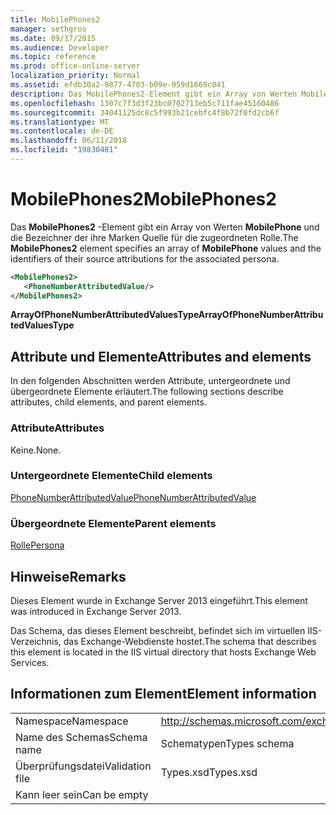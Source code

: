 ```yaml
---
title: MobilePhones2
manager: sethgros
ms.date: 09/17/2015
ms.audience: Developer
ms.topic: reference
ms.prod: office-online-server
localization_priority: Normal
ms.assetid: efdb30a2-9877-4703-b09e-059d1669c041
description: Das MobilePhones2-Element gibt ein Array von Werten MobilePhone und die Bezeichner der ihre Marken Quelle für die zugeordneten Rolle.
ms.openlocfilehash: 1307c7f3d3f23bc0702713eb5c711fae45160486
ms.sourcegitcommit: 34041125dc8c5f993b21cebfc4f8b72f0fd2cb6f
ms.translationtype: MT
ms.contentlocale: de-DE
ms.lasthandoff: 06/11/2018
ms.locfileid: "19830481"
---
```

# <a name="mobilephones2"></a><span data-ttu-id="86680-103">MobilePhones2</span><span class="sxs-lookup"><span data-stu-id="86680-103">MobilePhones2</span></span>

<span data-ttu-id="86680-104">Das **MobilePhones2** -Element gibt ein Array von Werten **MobilePhone** und die Bezeichner der ihre Marken Quelle für die zugeordneten Rolle.</span><span class="sxs-lookup"><span data-stu-id="86680-104">The **MobilePhones2** element specifies an array of **MobilePhone** values and the identifiers of their source attributions for the associated persona.</span></span> 
  
```XML
<MobilePhones2>
   <PhoneNumberAttributedValue/>
</MobilePhones2>
```

 <span data-ttu-id="86680-105">**ArrayOfPhoneNumberAttributedValuesType**</span><span class="sxs-lookup"><span data-stu-id="86680-105">**ArrayOfPhoneNumberAttributedValuesType**</span></span>
## <a name="attributes-and-elements"></a><span data-ttu-id="86680-106">Attribute und Elemente</span><span class="sxs-lookup"><span data-stu-id="86680-106">Attributes and elements</span></span>

<span data-ttu-id="86680-107">In den folgenden Abschnitten werden Attribute, untergeordnete und übergeordnete Elemente erläutert.</span><span class="sxs-lookup"><span data-stu-id="86680-107">The following sections describe attributes, child elements, and parent elements.</span></span>
  
### <a name="attributes"></a><span data-ttu-id="86680-108">Attribute</span><span class="sxs-lookup"><span data-stu-id="86680-108">Attributes</span></span>

<span data-ttu-id="86680-109">Keine.</span><span class="sxs-lookup"><span data-stu-id="86680-109">None.</span></span>
  
### <a name="child-elements"></a><span data-ttu-id="86680-110">Untergeordnete Elemente</span><span class="sxs-lookup"><span data-stu-id="86680-110">Child elements</span></span>

[<span data-ttu-id="86680-111">PhoneNumberAttributedValue</span><span class="sxs-lookup"><span data-stu-id="86680-111">PhoneNumberAttributedValue</span></span>](phonenumberattributedvalue.md)
  
### <a name="parent-elements"></a><span data-ttu-id="86680-112">Übergeordnete Elemente</span><span class="sxs-lookup"><span data-stu-id="86680-112">Parent elements</span></span>

[<span data-ttu-id="86680-113">Rolle</span><span class="sxs-lookup"><span data-stu-id="86680-113">Persona</span></span>](persona.md)
  
## <a name="remarks"></a><span data-ttu-id="86680-114">Hinweise</span><span class="sxs-lookup"><span data-stu-id="86680-114">Remarks</span></span>

<span data-ttu-id="86680-115">Dieses Element wurde in Exchange Server 2013 eingeführt.</span><span class="sxs-lookup"><span data-stu-id="86680-115">This element was introduced in Exchange Server 2013.</span></span>
  
<span data-ttu-id="86680-116">Das Schema, das dieses Element beschreibt, befindet sich im virtuellen IIS-Verzeichnis, das Exchange-Webdienste hostet.</span><span class="sxs-lookup"><span data-stu-id="86680-116">The schema that describes this element is located in the IIS virtual directory that hosts Exchange Web Services.</span></span>
  
## <a name="element-information"></a><span data-ttu-id="86680-117">Informationen zum Element</span><span class="sxs-lookup"><span data-stu-id="86680-117">Element information</span></span>

|||
|:-----|:-----|
|<span data-ttu-id="86680-118">Namespace</span><span class="sxs-lookup"><span data-stu-id="86680-118">Namespace</span></span>  <br/> |http://schemas.microsoft.com/exchange/services/2006/types  <br/> |
|<span data-ttu-id="86680-119">Name des Schemas</span><span class="sxs-lookup"><span data-stu-id="86680-119">Schema name</span></span>  <br/> |<span data-ttu-id="86680-120">Schematypen</span><span class="sxs-lookup"><span data-stu-id="86680-120">Types schema</span></span>  <br/> |
|<span data-ttu-id="86680-121">Überprüfungsdatei</span><span class="sxs-lookup"><span data-stu-id="86680-121">Validation file</span></span>  <br/> |<span data-ttu-id="86680-122">Types.xsd</span><span class="sxs-lookup"><span data-stu-id="86680-122">Types.xsd</span></span>  <br/> |
|<span data-ttu-id="86680-123">Kann leer sein</span><span class="sxs-lookup"><span data-stu-id="86680-123">Can be empty</span></span>  <br/> ||
   


